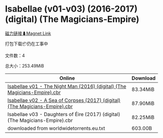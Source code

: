 # Isabellae (v01-v03) (2016-2017) (digital) (The Magicians-Empire)

[磁力链接⬇Magnet Link](magnet:?xt=urn:btih:384520bb3e2b8fbec35548596ce66d16c16770a8&dn=Isabellae%20%28v01-v03%29%20%282016-2017%29%20%28digital%29%20%28The%20Magicians-Empire%29)

打包下载📦仍在工事中

文件数：4

总大小：253.49MiB

Online | Download
--- | ---
[Isabellae v01 - The Night Man (2016) (digital) (The Magicians-Empire).cbr](https://github.com/alicewish/markdown/blob/master/comic/Isabellae-v01-Night-Man-2016-digital-Magicians-Empire-cbr.md) | 83.34MiB
[Isabellae v02 - A Sea of Corpses (2017) (digital) (The Magicians-Empire).cbr](https://github.com/alicewish/markdown/blob/master/comic/Isabellae-v02-A-Sea-of-Corpses-2017-digital-Magicians-Empire-cbr.md) | 87.90MiB
Isabellae v03 - Daughters of Éire (2017) (digital) (The Magicians-Empire).cbr | 82.25MiB
downloaded from worldwidetorrents.eu.txt | 603.00B